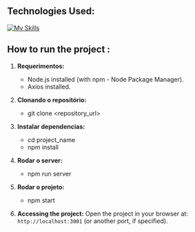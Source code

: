 
## Technologies Used:
[![My Skills](https://skillicons.dev/icons?i=react,ts)](https://skillicons.dev)

## How to run the project :

1. **Requerimentos:**
   - Node.js installed (with npm - Node Package Manager).
   - Axios installed.

2. **Clonando o repositório:**
   - git clone <repository_url>
   

3. **Instalar dependencias:**
   - cd project_name
   - npm install

4. **Rodar o  server:**
   - npm run server

5. **Rodar o projeto:**
   - npm start


6. **Accessing the project:**
Open the project in your browser at: `http://localhost:3001` (or another port, if specified).
